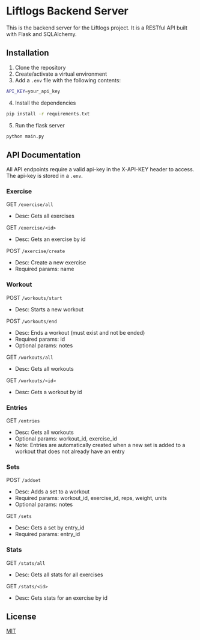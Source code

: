 # Liftlogs Backend Server
This is the backend server for the Liftlogs project. It is a RESTful API built with Flask and SQLAlchemy.

## Installation
1. Clone the repository
2. Create/activate a virtual environment
3. Add a `.env` file with the following contents:
```bash
API_KEY=your_api_key
```
4. Install the dependencies
```bash
pip install -r requirements.txt
```
5. Run the flask server
```bash
python main.py
```

## API Documentation
All API endpoints require a valid api-key in the X-API-KEY header to access. The api-key is stored in a `.env`. 

### Exercise
GET `/exercise/all`
- Desc: Gets all exercises

GET `/exercise/<id>`
- Desc: Gets an exercise by id

POST `/exercise/create`
- Desc: Create a new exercise
- Required params: name

### Workout
POST `/workouts/start`
- Desc: Starts a new workout

POST `/workouts/end`
- Desc: Ends a workout (must exist and not be ended)
- Required params: id
- Optional params: notes

GET `/workouts/all`
- Desc: Gets all workouts

GET `/workouts/<id>`
- Desc: Gets a workout by id

### Entries
GET `/entries`
- Desc: Gets all workouts
- Optional params: workout_id, exercise_id
- Note: Entries are automatically created when a new set is added to a workout that does not already have an entry

### Sets
POST `/addset`
- Desc: Adds a set to a workout
- Required params: workout_id, exercise_id, reps, weight, units
- Optional params: notes

GET `/sets`
- Desc: Gets a set by entry_id
- Required params: entry_id

### Stats
GET `/stats/all`
- Desc: Gets all stats for all exercises

GET `/stats/<id>`
- Desc: Gets stats for an exercise by id

## License
[MIT](https://choosealicense.com/licenses/mit/)

